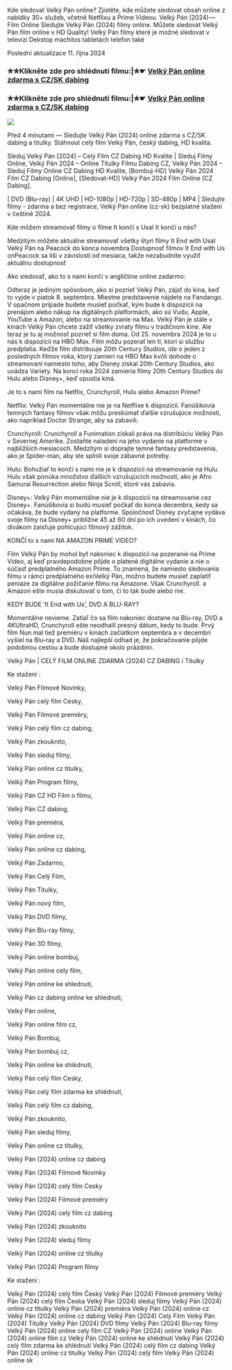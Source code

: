 Kde sledovat Velký Pán online? Zjistěte, kde můžete sledovat obsah online z nabídky 30+ služeb, včetně Netflixu a Prime Videou. Velký Pán (2024) — Film Online Sledujte Velký Pán (2024) filmy online. Můžete sledovat Velký Pán film online v HD Quality! Velký Pán filmy které je možné sledovat v televizi Dekstop machitos tabletách telefon také

Poslední aktualizace 11. října 2024

### ✮✮Klikněte zde pro shlédnutí filmu:|✮☛ [Velký Pán online zdarma s CZ/SK dabing](https://crotx.online/sk/movie/1165416/velky-pan.git)

### ✮✮Klikněte zde pro shlédnutí filmu:|✮☛ [Velký Pán online zdarma s CZ/SK dabing](https://crotx.online/sk/movie/1165416/velky-pan.git)

<p dir="auto"><a href="https://crotx.online/sk/movie/1165416/velky-pan.git" title="720p" rel="nofollow"><img src="https://i.imgur.com/jhNGoEt.gif" style="max-width: 100%;"></a></p>

Před 4 minutami — Sledujte Velký Pán (2024) online zdarma s CZ/SK dabing a titulky. Stáhnout celý film Velký Pán, český dabing, HD kvalita.

Sleduj Velký Pán [2024] – Celý Film CZ Dabing HD Kvalite | Sleduj Filmy Online, Velký Pán 2024 – Online Titulky Filmu Dabing CZ, Velký Pán 2024 – Sleduj Filmy Online CZ Dabing HD Kvalite, [Bombuj-HD] Velký Pán 2024 Film CZ Dabing [Online], [Sledovat-HD] Velký Pán 2024 Film Online [CZ Dabing].

| DVD (Blu-ray) | 4K UHD | HD-1080p | HD-720p | SD-480p | MP4 | Sledujte filmy - zdarma a bez registrace, Velký Pán online (cz-sk) bezplatné stažení v češtině 2024.

Kde môžem streamovať filmy o filme It končí s Usal It končí u nás?

Medzitým môžete aktuálne streamovať všetky štyri filmy It End with Usal Velký Pán na Peacock do konca novembra Dostupnosť filmov It End with Us onPeacock sa líši v závislosti od mesiaca, takže nezabudnite využiť aktuálnu dostupnosť

Ako sledovať, ako to s nami končí v angličtine online zadarmo:

Odteraz je jediným spôsobom, ako si pozrieť Velký Pán, zájsť do kina, keď to vyjde v piatok 8. septembra. Miestne predstavenie nájdete na Fandango. V opačnom prípade budete musieť počkať, kým bude k dispozícii na prenájom alebo nákup na digitálnych platformách, ako sú Vudu, Apple, YouTube a Amazon, alebo na streamovanie na Max. Velký Pán je stále v kinách Velký Pán chcete zažiť všetky zvraty filmu v tradičnom kine. Ale teraz je tu aj možnosť pozrieť si film doma. Od 25. novembra 2024 je to u nás k dispozícii na HBO Max. Film môžu pozerať len tí, ktorí si službu predplatia. Keďže film distribuuje 20th Century Studios, ide o jeden z posledných filmov roka, ktorý zamieri na HBO Max kvôli dohode o streamovaní namiesto toho, aby Disney získal 20th Century Studios, ako uvádza Variety. Na konci roka 2024 zamieria filmy 20th Century Studios do Hulu alebo Disney+, keď opustia kiná.

Je to s nami film na Netflix, Crunchyroll, Hulu alebo Amazon Prime?

Netflix: Velký Pán momentálne nie je na Netflixe k dispozícii. Fanúšikovia temných fantasy filmov však môžu preskúmať ďalšie vzrušujúce možnosti, ako napríklad Doctor Strange, aby sa zabavili.

Crunchyroll: Crunchyroll a Funimation získali práva na distribúciu Velký Pán v Severnej Amerike. Zostaňte naladení na jeho vydanie na platforme v najbližších mesiacoch. Medzitým si doprajte temné fantasy predstavenia, ako je Spider-man, aby ste splnili svoje zábavné potreby.

Hulu: Bohužiaľ to končí s nami nie je k dispozícii na streamovanie na Hulu. Hulu však ponúka množstvo ďalších vzrušujúcich možností, ako je Afro Samurai Resurrection alebo Ninja Scroll, ktoré vás zabavia.

Disney+: Velký Pán momentálne nie je k dispozícii na streamovanie cez Disney+. Fanúšikovia si budú musieť počkať do konca decembra, kedy sa očakáva, že bude vydaný na platforme. Spoločnosť Disney zvyčajne vydáva svoje filmy na Disney+ približne 45 až 60 dní po ich uvedení v kinách, čo divákom zaisťuje pohlcujúci filmový zážitok.

KONČÍ to s nami NA AMAZON PRIME VIDEO?

Film Velký Pán by mohol byť nakoniec k dispozícii na pozeranie na Prime Video, aj keď pravdepodobne pôjde o platené digitálne vydanie a nie o súčasť predplatného Amazon Prime. To znamená, že namiesto sledovania filmu v rámci predplatného exiVelký Pán, možno budete musieť zaplatiť peniaze za digitálne požičanie filmu na Amazone. Však Crunchyroll. a Amazon ešte musia diskutovať o tom, či to tak bude alebo nie.

KEDY BUDE ‘It End with Us’, DVD A BLU-RAY?

Momentálne nevieme. Zatiaľ čo sa film nakoniec dostane na Blu-ray, DVD a 4KUltraHD, Crunchyroll ešte neodhalil presný dátum, kedy to bude. Prvý film Nun mal tiež premiéru v kinách začiatkom septembra a v decembri vyšiel na Blu-ray a DVD. Náš najlepší odhad je, že pokračovanie pôjde podobnou cestou a bude dostupné okolo prázdnin.

Velký Pán | CELÝ FILM ONLINE ZDARMA (2024) CZ DABING i Titulky

Ke stažení :

Velký Pán Filmové Novinky,

Velký Pán celý film Cesky,

Velký Pán Filmové premiéry,

Velký Pán celý film cz dabing,

Velký Pán zkouknito,

Velký Pán sleduj filmy,

Velký Pán online cz titulky,

Velký Pán Program filmy,

Velký Pán CZ HD Film o filmu,

Velký Pán CZ dabing,

Velký Pán premiéra,

Velký Pán online cz,

Velký Pán online cz dabing,

Velký Pán Zadarmo,

Velký Pán Celý Film,

Velký Pán Titulky,

Velký Pán nový film,

Velký Pán DVD filmy,

Velký Pán Blu-ray filmy,

Velký Pán 3D filmy,

Velký Pán online bombuj,

Velký Pán online cely film,

Velký Pán online ke shlednuti,

Velký Pán cz dabing online ke shlednuti,

Velký Pán online,

Velký Pán online film cz,

Velký Pán Bombuj,

Velký Pán bombuj cz,

Velký Pán online ke shlédnutí,

Velký Pán celý film Cesky,

Velký Pán celý film zdarma ke shlédnutí,

Velký Pán celý film cz dabing,

Velký Pán zkouknito,

Velký Pán sleduj filmy,

Velký Pán online cz titulky,

Velký Pán (2024) online cz dabing

Velký Pán (2024) Filmové Novinky

Velký Pán (2024) celý film Cesky

Velký Pán (2024) Filmové premiéry

Velký Pán (2024) celý film cz dabing

Velký Pán (2024) zkouknito

Velký Pán (2024) sleduj filmy

Velký Pán (2024) online cz titulky

Velký Pán (2024) Program filmy

Ke stažení :

Velký Pán (2024) celý film Český Velký Pán (2024) Filmové premiéry Velký Pán (2024) celý film Česka Velký Pán (2024) sleduj filmy Velký Pán (2024) online cz titulky Velký Pán (2024) premiéra Velký Pán (2024) online cz Velký Pán (2024) online cz dabing Velký Pán (2024) Celý Film Velký Pán (2024) Titulky Velký Pán (2024) DVD filmy Velký Pán (2024) Blu-ray filmy Velký Pán (2024) online cely film CZ Velký Pán (2024) online Velký Pán (2024) online film cz Velký Pán (2024) online ke shlédnutí Velký Pán (2024) celý film zdarma ke shlédnutí Velký Pán (2024) celý film cz dabing Velký Pán (2024) online cz titulky Velký Pán (2024) celý film Velký Pán (2024) online sk
